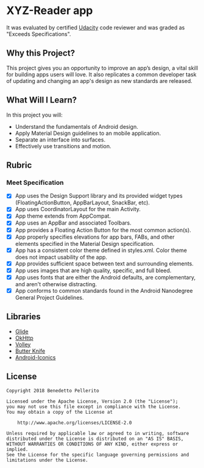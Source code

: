 
# XYZ-Reader app
It was evaluated by certified [Udacity](https://www.udacity.com/course/android-developer-nanodegree-by-google--nd801) code reviewer and was graded as "Exceeds Specifications".

## Why this Project?
This project gives you an opportunity to improve an app’s design, a vital skill for building apps users will love. It also replicates a common developer task of updating and changing an app's design as new standards are released.

## What Will I Learn?
In this project you will:
* Understand the fundamentals of Android design.
* Apply Material Design guidelines to an mobile application.
* Separate an interface into surfaces.
* Effectively use transitions and motion.

## Rubric

### Meet Specification

- [x] App uses the Design Support library and its provided widget types (FloatingActionButton, AppBarLayout, SnackBar, etc).
- [x] App uses CoordinatorLayout for the main Activity.
- [x] App theme extends from AppCompat.
- [x] App uses an AppBar and associated Toolbars.
- [x] App provides a Floating Action Button for the most common action(s).
- [x] App properly specifies elevations for app bars, FABs, and other elements specified in the Material Design specification.
- [x] App has a consistent color theme defined in styles.xml. Color theme does not impact usability of the app.
- [x] App provides sufficient space between text and surrounding elements.
- [x] App uses images that are high quality, specific, and full bleed.
- [x] App uses fonts that are either the Android defaults, are complementary, and aren't otherwise distracting.
- [x] App conforms to common standards found in the Android Nanodegree General Project Guidelines.

<!--
## Screens

 ![screen](https://user-images.githubusercontent.com/18085976/32411293-8fe77754-c1ad-11e7-860f-2062db16e73a.png) -->


## Libraries

* [Glide](https://github.com/bumptech/glide)
* [OkHttp](https://github.com/square/okhttp)
* [Volley](https://github.com/google/volley)
* [Butter Knife](https://jakewharton.github.io/butterknife/)
* [Android-Iconics](https://github.com/mikepenz/Android-Iconics)


## License

    Copyright 2018 Benedetto Pellerito

    Licensed under the Apache License, Version 2.0 (the "License");
    you may not use this file except in compliance with the License.
    You may obtain a copy of the License at

        http://www.apache.org/licenses/LICENSE-2.0

    Unless required by applicable law or agreed to in writing, software
    distributed under the License is distributed on an "AS IS" BASIS,
    WITHOUT WARRANTIES OR CONDITIONS OF ANY KIND, either express or implied.
    See the License for the specific language governing permissions and
    limitations under the License.
